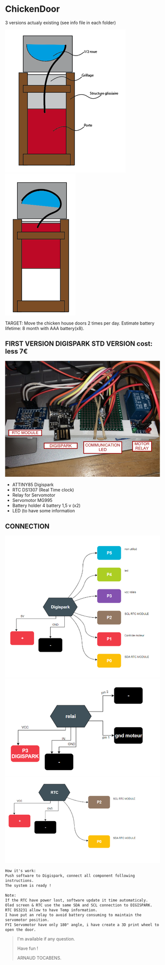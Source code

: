 # ChickenDoor
3 versions actualy existing (see info file in each folder)

![SCREENLOGO](https://github.com/Pidow/ChickenDoor/blob/master/1.first%20WITH%20DIGISPARK/1.Connection%20&%20photos/definition.png?raw=true)![SCREENLOGO](https://github.com/Pidow/ChickenDoor/blob/master/1.first%20WITH%20DIGISPARK/1.Connection%20&%20photos/ouvert.png?raw=true)

TARGET:
Move the chicken house doors 2 times per day.
Estimate battery lifetime: 8 month with AAA battery(x8).


## FIRST VERSION DIGISPARK STD VERSION cost: less 7€
![FIRSTVERSION](https://github.com/Pidow/ChickenDoor/blob/master/1.first%20WITH%20DIGISPARK/1.Connection%20&%20photos/REAL%20VIEW.png?raw=true)
*   ATTINY85 Digispark
*   RTC DS1307 (Real Time clock)
*   Relay for Servomotor
*   Servomotor MG995
*   Battery holder 4 battery 1,5 v (x2)
*   LED (to have some information


## CONNECTION
![FIRSTVERSION](https://github.com/Pidow/ChickenDoor/blob/master/1.first%20WITH%20DIGISPARK/1.Connection%20&%20photos/Digispark.png?raw=true)
![FIRSTVERSION](https://github.com/Pidow/ChickenDoor/blob/master/1.first%20WITH%20DIGISPARK/1.Connection%20%26%20photos/Relai.png?raw=true)
![FIRSTVERSION](https://github.com/Pidow/ChickenDoor/blob/master/1.first%20WITH%20DIGISPARK/1.Connection%20&%20photos/rtc%20module.png?raw=true)

```
How it's work:
Push software to Digispark, connect all component following instructions.
The system is ready !

Note:
If the RTC have power lost, software update it time automaticaly.
Oled screen & RTC use the same SDA and SCL connection to DIGISPARK.
RTC DS3231 allow to have Temp information.
I have put an relay to avoid battery consuming to maintain the servomotor position.
FYI Servomotor have only 180° angle, i have create a 3D print wheel to open the door.
```

> I'm available if any question.
> 
> Have fun !
> 
>    ARNAUD TOCABENS.
